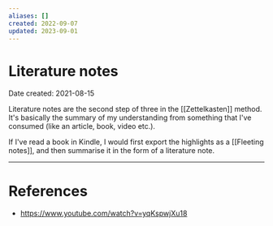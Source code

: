 ```yaml
---
aliases: []
created: 2022-09-07
updated: 2023-09-01
---
```


# Literature notes
Date created: 2021-08-15

Literature notes are the second step of three in the [[Zettelkasten]] method. It's basically the summary of my understanding from something that I've consumed (like an article, book, video etc.).

If I've read a book in Kindle, I would first export the highlights as a [[Fleeting notes]], and then summarise it in the form of a literature note.


---
# References
* https://www.youtube.com/watch?v=yqKspwjXu18